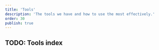 ```yaml
---
title: 'Tools'
description: 'The tools we have and how to use the most effectively.'
order: 30
publish: true
---
```


## TODO: Tools index
